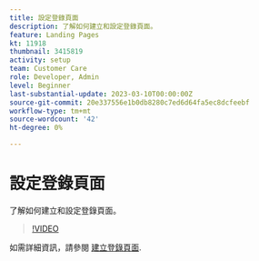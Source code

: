 ```yaml
---
title: 設定登錄頁面
description: 了解如何建立和設定登錄頁面。
feature: Landing Pages
kt: 11918
thumbnail: 3415819
activity: setup
team: Customer Care
role: Developer, Admin
level: Beginner
last-substantial-update: 2023-03-10T00:00:00Z
source-git-commit: 20e337556e1b0db8280c7ed6d64fa5ec8dcfeebf
workflow-type: tm+mt
source-wordcount: '42'
ht-degree: 0%

---
```


# 設定登錄頁面

了解如何建立和設定登錄頁面。

>[!VIDEO](https://video.tv.adobe.com/v/3415819/?quality=12)

如需詳細資訊，請參閱 [建立登錄頁面](https://experienceleague.adobe.com/docs/campaign-classic/using/designing-content/editing-html-content/creating-a-landing-page.html).
